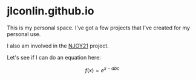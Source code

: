 # jlconlin.github.io
This is my personal space. I've got a few projects that I've created for my
personal use. 

I also am involved in the [NJOY21](https://github.com/njoy21) project. 

Let's see if I can do an equation here:

$$
f(x) = e^{x-abc}
$$
